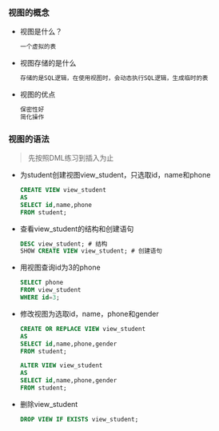 ### 视图的概念

* 视图是什么？

  ```sql
  一个虚拟的表
  ```

* 视图存储的是什么

  ```sql
  存储的是SQL逻辑，在使用视图时，会动态执行SQL逻辑，生成临时的表
  ```

* 视图的优点

  ```bash
  保密性好
  简化操作
  ```

  

### 视图的语法

> 先按照DML练习到插入为止

* 为student创建视图view_student，只选取id，name和phone

  ```sql
  CREATE VIEW view_student
  AS
  SELECT id,name,phone
  FROM student;
  ```

* 查看view_student的结构和创建语句

  ```sql
  DESC view_student; # 结构
  SHOW CREATE VIEW view_student; # 创建语句
  ```

* 用视图查询id为3的phone

  ```sql
  SELECT phone
  FROM view_student
  WHERE id=3;
  ```

* 修改视图为选取id，name，phone和gender

  ```sql
  CREATE OR REPLACE VIEW view_student
  AS
  SELECT id,name,phone,gender
  FROM student;
  ```

  ```sql
  ALTER VIEW view_student
  AS
  SELECT id,name,phone,gender
  FROM student;
  ```

* 删除view_student

  ```sql
  DROP VIEW IF EXISTS view_student;
  ```

  